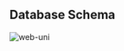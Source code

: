 ## Database Schema

![web-uni](https://user-images.githubusercontent.com/49744087/56421320-bc5f0780-62c3-11e9-92f4-dbd64a5835ef.jpg)
